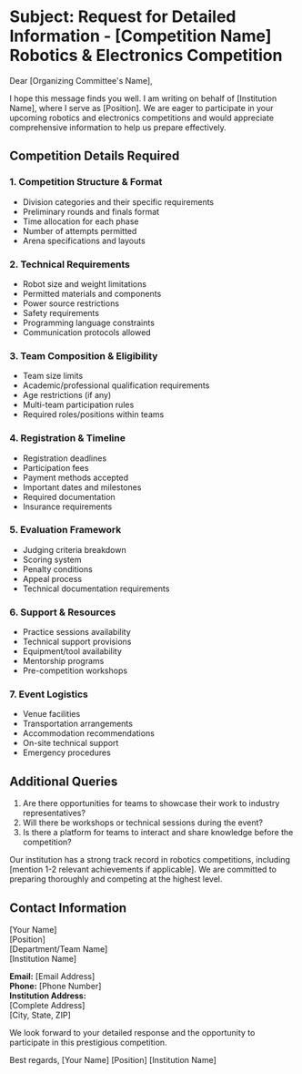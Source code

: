 # Subject: Request for Detailed Information - [Competition Name] Robotics & Electronics Competition

Dear [Organizing Committee's Name],

I hope this message finds you well. I am writing on behalf of [Institution Name], where I serve as [Position]. We are eager to participate in your upcoming robotics and electronics competitions and would appreciate comprehensive information to help us prepare effectively.

## Competition Details Required

### 1. Competition Structure & Format
- Division categories and their specific requirements
- Preliminary rounds and finals format
- Time allocation for each phase
- Number of attempts permitted
- Arena specifications and layouts

### 2. Technical Requirements
- Robot size and weight limitations
- Permitted materials and components
- Power source restrictions
- Safety requirements
- Programming language constraints
- Communication protocols allowed

### 3. Team Composition & Eligibility
- Team size limits
- Academic/professional qualification requirements
- Age restrictions (if any)
- Multi-team participation rules
- Required roles/positions within teams

### 4. Registration & Timeline
- Registration deadlines
- Participation fees
- Payment methods accepted
- Important dates and milestones
- Required documentation
- Insurance requirements

### 5. Evaluation Framework
- Judging criteria breakdown
- Scoring system
- Penalty conditions
- Appeal process
- Technical documentation requirements

### 6. Support & Resources
- Practice sessions availability
- Technical support provisions
- Equipment/tool availability
- Mentorship programs
- Pre-competition workshops

### 7. Event Logistics
- Venue facilities
- Transportation arrangements
- Accommodation recommendations
- On-site technical support
- Emergency procedures

## Additional Queries
1. Are there opportunities for teams to showcase their work to industry representatives?
2. Will there be workshops or technical sessions during the event?
3. Is there a platform for teams to interact and share knowledge before the competition?

Our institution has a strong track record in robotics competitions, including [mention 1-2 relevant achievements if applicable]. We are committed to preparing thoroughly and competing at the highest level.

## Contact Information
[Your Name]  
[Position]  
[Department/Team Name]  
[Institution Name]

**Email:** [Email Address]  
**Phone:** [Phone Number]  
**Institution Address:**  
[Complete Address]  
[City, State, ZIP]

We look forward to your detailed response and the opportunity to participate in this prestigious competition.

Best regards,
[Your Name]
[Position]
[Institution Name]
